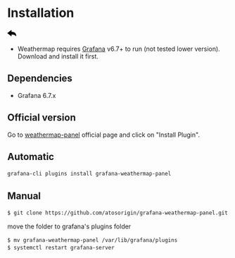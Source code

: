 # Installation
[![](../../screenshots/other/Go-back.png)](README.md)


* Weathermap requires [Grafana](https://www.grafana.com/) v6.7+ to run (not tested lower version). Download and install it first.

## Dependencies

- Grafana 6.7.x


## Official version

Go to [weathermap-panel](https://grafana.com/plugins/grafana-weathermap-panel) official page and click on "Install Plugin".


## Automatic

```sh
grafana-cli plugins install grafana-weathermap-panel
```

## Manual

```sh
$ git clone https://github.com/atosorigin/grafana-weathermap-panel.git
```

move the folder to grafana's plugins folder


```sh
$ mv grafana-weathermap-panel /var/lib/grafana/plugins
$ systemctl restart grafana-server
```

